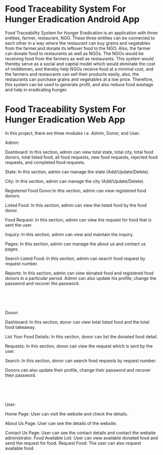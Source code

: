 # Food Traceability System For Hunger Eradication Android App

Food Traceability System for Hunger Eradication is an application with three entities, farmer, restaurant, NGO. These three entities can be connected to each other in a way where the restaurant can buy grains and vegetables from the farmer,and donate its leftover food to the NGO. Also, the farmer can donate food to restaurants as well as NGOs. The NGOs would be receiving food from the farmers as well as restaurants. This system would thereby serve as a social and capital model which would eliminate the cost of middlemen, and thereby help NGOs receive food at a minimal cost, and the farmers and restaurants can sell their products easily, also, the restaurants can purchase grains and vegetables at a low price. Therefore, this system can be used to generate profit, and also reduce food wastage and help in eradicating hunger.

# Food Traceability System For Hunger Eradication Web App

In this project, there are three modules i.e. Admin, Donor, and User.

Admin:

Dashboard: In this section, admin can view total state, total city, total food donors, total listed food, 
all food requests, new food requests, rejected food requests, and completed food requests.

State: In this section, admin can manage the state (Add/Update/Delete).

City: In this section, admin can manage the city (Add/Update/Delete).

Registered Food Donor:In this section, admin can view registered food donors.

Listed Food: In this section, admin can view the listed food by the food donor.

Food Request: In this section, admin can view the request for food that is sent the user.

Inquiry: In this section, admin can view and maintain the inquiry.

Pages: In this section, admin can manage the about us and contact us pages.

Search Listed Food: In this section, admin can search food request by request number.

Reports: In this section, admin can view donated food and registered food donors in a particular period. Admin can also update his profile, change the password and recover the password.

<br><br><br>

Donor:

Dashboard: In this section, donor can view total listed food and the total food takeaway.

List Your Food Details: In this section, donor can list the donated food detail.

Requests: In this section, donor can view the request which is sent by the user.

Search: In this section, donor can search food requests by request number.

Donors can also update their profile, change their password and recover their password.

<br><br><br>

User:

Home Page: User can visit the website and check the details.

About Us Page: User can see the details of the website.

Contact Us Page: User can see the contact details and contact the website administrator.
Food Available List: User can view available donated food and send the request for food.
Request Food: The user can also request available food.
